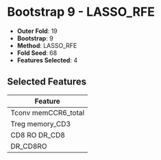 # Bootstrap 9 - LASSO_RFE

- **Outer Fold**: 19
- **Bootstrap**: 9
- **Method**: LASSO_RFE
- **Fold Seed**: 68
- **Features Selected**: 4

## Selected Features

| Feature |
|---------|
| Tconv memCCR6_total |
| Treg memory_CD3 |
| CD8 RO DR_CD8 |
| DR_CD8RO |
